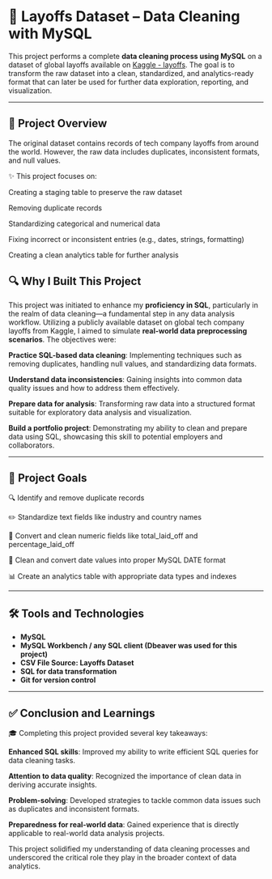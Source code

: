 # 🧹 Layoffs Dataset – Data Cleaning with MySQL

This project performs a complete **data cleaning process using MySQL** on a dataset of global layoffs available on [Kaggle - layoffs](https://www.kaggle.com/datasets/swaptr/layoffs-2022). The goal is to transform the raw dataset into a clean, standardized, and analytics-ready format that can later be used for further data exploration, reporting, and visualization.

---

## 📌 Project Overview

The original dataset contains records of tech company layoffs from around the world. However, the raw data includes duplicates, inconsistent formats, and null values.

✨ This project focuses on:

Creating a staging table to preserve the raw dataset

Removing duplicate records

Standardizing categorical and numerical data

Fixing incorrect or inconsistent entries (e.g., dates, strings, formatting)

Creating a clean analytics table for further analysis

## 🔍 Why I Built This Project
This project was initiated to enhance my **proficiency in SQL**, particularly in the realm of data cleaning—a fundamental step in any data analysis workflow. Utilizing a publicly available dataset on global tech company layoffs from Kaggle, I aimed to simulate **real-world data preprocessing scenarios**. The objectives were:

**Practice SQL-based data cleaning**: Implementing techniques such as removing duplicates, handling null values, and standardizing data formats.

**Understand data inconsistencies**: Gaining insights into common data quality issues and how to address them effectively.

**Prepare data for analysis**: Transforming raw data into a structured format suitable for exploratory data analysis and visualization.

**Build a portfolio project**: Demonstrating my ability to clean and prepare data using SQL, showcasing this skill to potential employers and collaborators.

---

## 🎯 Project Goals

🔍 Identify and remove duplicate records

✏️ Standardize text fields like industry and country names

🔢 Convert and clean numeric fields like total_laid_off and percentage_laid_off

📆 Clean and convert date values into proper MySQL DATE format

📊 Create an analytics table with appropriate data types and indexes

---

## 🛠 Tools and Technologies

- **MySQL**
- **MySQL Workbench / any SQL client (Dbeaver was used for this project)**
- **CSV File Source: Layoffs Dataset**
- **SQL for data transformation**
- **Git for version control**
  
---

## ✅ Conclusion and Learnings

🎓 Completing this project provided several key takeaways:

**Enhanced SQL skills**: Improved my ability to write efficient SQL queries for data cleaning tasks.

**Attention to data quality**: Recognized the importance of clean data in deriving accurate insights.

**Problem-solving**: Developed strategies to tackle common data issues such as duplicates and inconsistent formats.

**Preparedness for real-world data**: Gained experience that is directly applicable to real-world data analysis projects.

This project solidified my understanding of data cleaning processes and underscored the critical role they play in the broader context of data analytics.
